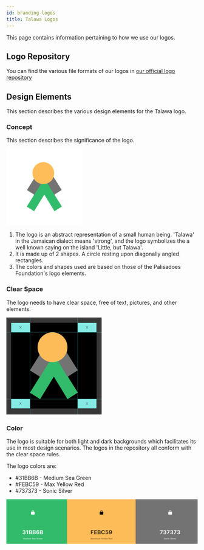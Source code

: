 ```yaml
---
id: branding-logos
title: Talawa Logos
---
```


This page contains information pertaining to how we use our logos.

## Logo Repository

You can find the various file formats of our logos in [our official logo repository](https://github.com/PalisadoesFoundation/talawa-docs/tree/master/static/img/logos)

## Design Elements

This section describes the various design elements for the Talawa logo.

### Concept

This section describes the significance of the logo.

![Small Logo](/img/logos/talawa-logo-200x200.png)

1. The logo is an abstract representation of a small human being. 'Talawa' in the Jamaican dialect means 'strong', and the logo symbolizes the a well known saying on the island 'Little, but Talawa'.
1. It is made up of 2 shapes. A circle resting upon diagonally angled rectangles.
1. The colors and shapes used are based on those of the Palisadoes Foundation's logo elements.

### Clear Space
The logo needs to have clear space, free of text, pictures, and other elements.

![Clear Space](/img/logos/talawa-logo-clear-space.png)

### Color

The logo is suitable for both light and dark backgrounds which facilitates its use in most design scenarios. The logos in the repository all conform with the clear space rules.

The logo colors are:

 - #31BB6B - Medium Sea Green
 - #FEBC59 - Max Yellow Red
 - #737373 - Sonic Silver

![ColorPalette](/img/logos/talawa-logo-colors.png)
